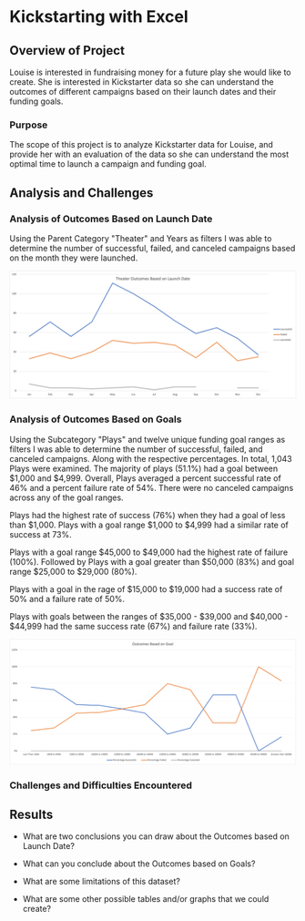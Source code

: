 # Kickstarting with Excel

## Overview of Project
Louise is interested in fundraising money for a future play she would like to create. She is interested in Kickstarter data so she can understand the outcomes of different campaigns based on their launch dates and their funding goals. 
 
### Purpose
The scope of this project is to analyze Kickstarter data for Louise, and provide her with an evaluation of the data so she can understand the most optimal time to launch a campaign and funding goal.

## Analysis and Challenges

### Analysis of Outcomes Based on Launch Date

Using the Parent Category "Theater" and Years as filters I was able to determine the number of successful, failed, and canceled campaigns based on the month they were launched.


![](/Resources/Theater_Outcomes_vs_Launch.png)

### Analysis of Outcomes Based on Goals

Using the Subcategory "Plays" and twelve unique funding goal ranges as filters I was able to determine the number of successful, failed, and canceled campaigns. Along with the respective percentages. In total, 1,043 Plays were examined. The majority of plays (51.1%) had a goal between $1,000 and $4,999. Overall, Plays averaged a percent successful rate of 46% and a percent failure rate of 54%. There were no canceled campaigns across any of the goal ranges. 

Plays had the highest rate of success (76%) when they had a goal of less than $1,000. Plays with a goal range $1,000 to $4,999 had a similar rate of success at 73%. 

Plays with a goal range $45,000 to $49,000 had the highest rate of failure (100%). Followed by Plays with a goal greater than $50,000 (83%) and goal range $25,000 to $29,000 (80%). 

Plays with a goal in the rage of $15,000 to $19,000 had a success rate of 50% and a failure rate of 50%. 

Plays with goals between the ranges of $35,000 - $39,000 and $40,000 - $44,999 had the same success rate (67%) and failure rate (33%).

![](/Resources/Outcomes_vs_Goals.png)

### Challenges and Difficulties Encountered

## Results

- What are two conclusions you can draw about the Outcomes based on Launch Date?

- What can you conclude about the Outcomes based on Goals?

- What are some limitations of this dataset?

- What are some other possible tables and/or graphs that we could create?
